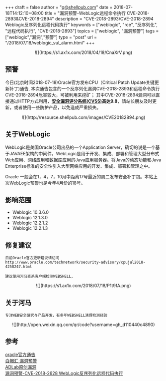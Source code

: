 +++
draft = false
author = "q@shellpub.com"
date = 2018-07-18T14:12:10+08:00
title = "漏洞预警-WebLogic远程命令执行 CVE-2018-2893&CVE-2018-2894"
description = "CVE-2018-2893/CVE-2018-2894 Weblogic反序列化远程代码执行"
keywords = ["weblogic", "rce", "反序列化", "远程代码执行", "CVE-2018-2893"]
topics = ["weblogic", "漏洞预警"]
tags = ["weblogic","漏洞","预警"]
type = "post"
url = "/2018/07/18/weblogic_vul_alarm.html"
+++


<center>![](https://s1.ax1x.com/2018/04/18/CnaXrV.png)</center>


## 预警


 今日(北京时间2018-07-18)Oracle官方发布CPU（Critical Patch Update关键更新补丁)通告, 本次通告包含的一个反序列化漏洞CVE-2018-2893和远程命令执行CVE-2018-2894危害较大，可被利用来挖矿； 其中CVE-2018-2894漏洞可以直接通过HTTP方式利用，**[安全漏洞评分系统(CVSS)](https://blog.csdn.net/u012063507/article/details/72081820)高达9.8**，请站长朋友及时更新，或者使用一些防护产品，以免造成严重损失。

 	
<center>![](http://resource.shellpub.com/images/CVE20182894.png)</center>

## 关于WebLogic

WebLogic是美国Oracle公司出品的一个Application Server，确切的说是一个基于JAVAEE架构的中间件，WebLogic是用于开发、集成、部署和管理大型分布式Web应用、网络应用和数据库应用的Java应用服务器。将Java的动态功能和Java Enterprise标准的安全性引入大型网络应用的开发、集成、部署和管理之中。

Oracle 一般会在1，4，7，10月中距离17号最近的周二发布安全补丁包。本站上次WebLogic预警也是今年4月份的18号。

## 影响范围


* Weblogic 10.3.6.0
* Weblogic 12.1.3.0
* Weblogic 12.2.1.2
* Weblogic 12.2.1.3

## 修复建议

	目前Oracle官方更新建议请访问
	http://www.oracle.com/technetwork/security-advisory/cpujul2018-4258247.html

	建议使用河马查杀客户端检测WEBSHELL, 
<center>![](https://s1.ax1x.com/2018/07/18/P1t9fA.png)</center>
	
## 关于河马

	专注WEB安全研究与产品开发，有多年WEBSHELL清理检测经验

<center>![](http://open.weixin.qq.com/qr/code?username=gh_d110440c4890)</center>



## 参考
[oracle官方通告](http://www.oracle.com/technetwork/security-advisory/cpujul2018-4258247.html)  
[白帽汇 漏洞预警](https://nosec.org/home/detail/1705.html)  
[ADLab原创漏洞](https://mp.weixin.qq.com/s?__biz=MzAwNTI1NDI3MQ==&mid=2649613325&idx=1&sn=46ee799f72562d452c1ef668ce138f89&chksm=8306391db471b00bc43bc461d307aee239b75ad36a0bc387507e0b19da9a9364a27dd1fd3224&mpshare=1&scene=1&srcid=07188wbKZiEml7UL3KGnKFQw#rd)  
[漏洞预警-CVE-2018-2628 WebLogic反序列化远程代码执行](http://blog.shellpub.com/2018/04/18/weblogic_rce_alarm.html)  